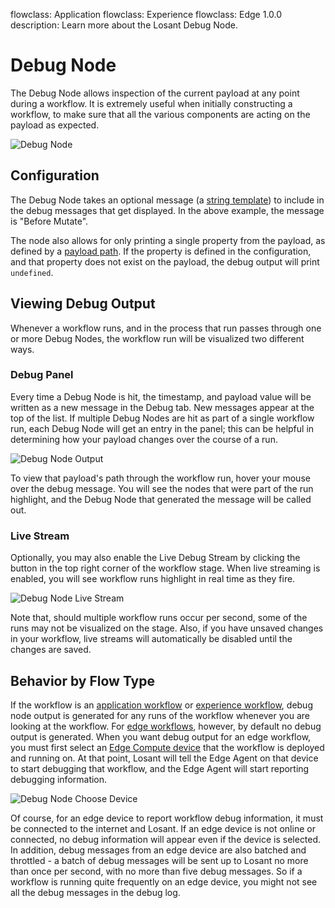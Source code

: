 flowclass: Application
flowclass: Experience
flowclass: Edge 1.0.0
description: Learn more about the Losant Debug Node.

# Debug Node

The Debug Node allows inspection of the current payload at any point during a workflow. It is extremely useful when initially constructing a workflow, to make sure that all the various components are acting on the payload as expected.

![Debug Node](/images/workflows/outputs/debug-node.png "Debug Node")

## Configuration

The Debug Node takes an optional message (a [string template](/workflows/accessing-payload-data/#string-templates)) to include in the debug messages that get displayed. In the above example, the message is "Before Mutate".

The node also allows for only printing a single property from the payload, as defined by a [payload path](/workflows/accessing-payload-data/#payload-paths). If the property is defined in the configuration, and that property does not exist on the payload, the debug output will print `undefined`.

## Viewing Debug Output

Whenever a workflow runs, and in the process that run passes through one or more Debug Nodes, the workflow run will be visualized two different ways.

### Debug Panel

Every time a Debug Node is hit, the timestamp, and payload value will be written as a new message in the Debug tab. New messages appear at the top of the list. If multiple Debug Nodes are hit as part of a single workflow run, each Debug Node will get an entry in the panel; this can be helpful in determining how your payload changes over the course of a run.

![Debug Node Output](/images/workflows/outputs/debug-node-workflow-stream.png "Debug Node Output")

To view that payload's path through the workflow run, hover your mouse over the debug message. You will see the nodes that were part of the run highlight, and the Debug Node that generated the message will be called out.

### Live Stream

Optionally, you may also enable the Live Debug Stream by clicking the button in the top right corner of the workflow stage. When live streaming is enabled, you will see workflow runs highlight in real time as they fire.

![Debug Node Live Stream](/images/workflows/outputs/debug-live-view.png "Debug Node Live Stream")

Note that, should multiple workflow runs occur per second, some of the runs may not be visualized on the stage. Also, if you have unsaved changes in your workflow, live streams will automatically be disabled until the changes are saved.

## Behavior by Flow Type

If the workflow is an [application workflow](/workflows/application-workflows/) or [experience workflow](/workflows/experience-workflows/), debug node output is generated for any runs of the workflow whenever you are looking at the workflow. For [edge workflows](/workflows/edge-workflows/#debugging), however, by default no debug output is generated. When you want debug output for an edge workflow, you must first select an [Edge Compute device](/devices/edge-compute/) that the workflow is deployed and running on. At that point, Losant will tell the Edge Agent on that device to start debugging that workflow, and the Edge Agent will start reporting debugging information.

![Debug Node Choose Device](/images/workflows/outputs/debug-choose-device.png "Debug Node Choose Device")

Of course, for an edge device to report workflow debug information, it must be connected to the internet and Losant. If an edge device is not online or connected, no debug information will appear even if the device is selected. In addition, debug messages from an edge device are also batched and throttled - a batch of debug messages will be sent up to Losant no more than once per second, with no more than five debug messages. So if a workflow is running quite frequently on an edge device, you might not see all the debug messages in the debug log.
